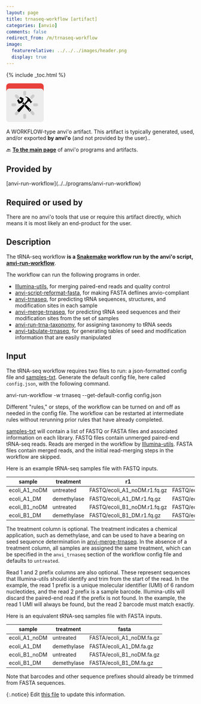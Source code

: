 ```yaml
---
layout: page
title: trnaseq-workflow [artifact]
categories: [anvio]
comments: false
redirect_from: /m/trnaseq-workflow
image:
  featurerelative: ../../../images/header.png
  display: true
---
```



{% include _toc.html %}


<img src="../../images/icons/WORKFLOW.png" alt="WORKFLOW" style="width:100px; border:none" />

A WORKFLOW-type anvi'o artifact. This artifact is typically generated, used, and/or exported **by anvi'o** (and not provided by the user)..

🔙 **[To the main page](../../)** of anvi'o programs and artifacts.

## Provided by


<p style="text-align: left" markdown="1"><span class="artifact-p">[anvi-run-workflow](../../programs/anvi-run-workflow)</span></p>


## Required or used by


There are no anvi'o tools that use or require this artifact directly, which means it is most likely an end-product for the user.


## Description

The tRNA-seq workflow **is a [Snakemake](https://snakemake.readthedocs.io/en/stable/) workflow run by the anvi'o script, <span class="artifact-n">[anvi-run-workflow](/software/anvio/help/main/programs/anvi-run-workflow)</span>**.

The workflow can run the following programs in order.
- [Illumina-utils](https://github.com/merenlab/illumina-utils), for merging paired-end reads and quality control
- <span class="artifact-n">[anvi-script-reformat-fasta](/software/anvio/help/main/programs/anvi-script-reformat-fasta)</span>, for making FASTA deflines anvio-compliant
- <span class="artifact-n">[anvi-trnaseq](/software/anvio/help/main/programs/anvi-trnaseq)</span>, for predicting tRNA sequences, structures, and modification sites in each sample
- <span class="artifact-n">[anvi-merge-trnaseq](/software/anvio/help/main/programs/anvi-merge-trnaseq)</span>, for predicting tRNA seed sequences and their modification sites from the set of samples
- <span class="artifact-n">[anvi-run-trna-taxonomy](/software/anvio/help/main/programs/anvi-run-trna-taxonomy)</span>, for assigning taxonomy to tRNA seeds
- <span class="artifact-n">[anvi-tabulate-trnaseq](/software/anvio/help/main/programs/anvi-tabulate-trnaseq)</span>, for generating tables of seed and modification information that are easily manipulated

## Input

The tRNA-seq workflow requires two files to run: a json-formatted config file and <span class="artifact-n">[samples-txt](/software/anvio/help/main/artifacts/samples-txt)</span>. Generate the default config file, here called `config.json`, with the following command.

<div class="codeblock" markdown="1">
anvi&#45;run&#45;workflow &#45;w trnaseq &#45;&#45;get&#45;default&#45;config config.json
</div>

Different "rules," or steps, of the workflow can be turned on and off as needed in the config file. The workflow can be restarted at intermediate rules without rerunning prior rules that have already completed.

<span class="artifact-n">[samples-txt](/software/anvio/help/main/artifacts/samples-txt)</span> will contain a list of FASTQ or FASTA files and associated information on each library. FASTQ files contain unmerged paired-end tRNA-seq reads. Reads are merged in the workflow by [Illumina-utils](https://github.com/merenlab/illumina-utils). FASTA files contain merged reads, and the initial read-merging steps in the workflow are skipped.

Here is an example tRNA-seq samples file with FASTQ inputs.

| sample | treatment | r1 | r2 | r1_prefix | r2_prefix |
| --- | --- | --- | --- | --- | --- |
| ecoli_A1_noDM | untreated | FASTQ/ecoli_A1_noDM.r1.fq.gz | FASTQ/ecoli_A1_noDM.r2.fq.gz | NNNNNN | TTCCAGT |
| ecoli_A1_DM | demethylase | FASTQ/ecoli_A1_DM.r1.fq.gz | FASTQ/ecoli_A1_DM.r2.fq.gz | NNNNNN | TCTGAGT |
| ecoli_B1_noDM | untreated | FASTQ/ecoli_B1_noDM.r1.fq.gz | FASTQ/ecoli_B1_noDM.r2.fq.gz | NNNNNN | TGGTAGT |
| ecoli_B1_DM | demethylase | FASTQ/ecoli_B1_DM.r1.fq.gz | FASTQ/ecoli_B1_DM.r2.fq.gz | NNNNNN | CTGAAGT |

The treatment column is optional. The treatment indicates a chemical application, such as demethylase, and can be used to have a bearing on seed sequence determination in <span class="artifact-n">[anvi-merge-trnaseq](/software/anvio/help/main/programs/anvi-merge-trnaseq)</span>. In the absence of a treatment column, all samples are assigned the same treatment, which can be specified in the `anvi_trnaseq` section of the workflow config file and defaults to `untreated`.

Read 1 and 2 prefix columns are also optional. These represent sequences that Illumina-utils should identify and trim from the start of the read. In the example, the read 1 prefix is a unique molecular identifier (UMI) of 6 random nucleotides, and the read 2 prefix is a sample barcode. Illumina-utils will discard the paired-end read if the prefix is not found. In the example, the read 1 UMI will always be found, but the read 2 barcode must match exactly.

Here is an equivalent tRNA-seq samples file with FASTA inputs.

| sample | treatment | fasta |
| --- | --- | --- |
| ecoli_A1_noDM | untreated | FASTA/ecoli_A1_noDM.fa.gz |
| ecoli_A1_DM | demethylase | FASTA/ecoli_A1_DM.fa.gz |
| ecoli_B1_noDM | untreated | FASTA/ecoli_B1_noDM.fa.gz |
| ecoli_B1_DM | demethylase | FASTA/ecoli_B1_DM.fa.gz |

Note that barcodes and other sequence prefixes should already be trimmed from FASTA sequences.


{:.notice}
Edit [this file](https://github.com/merenlab/anvio/tree/master/anvio/docs/artifacts/trnaseq-workflow.md) to update this information.


